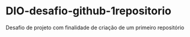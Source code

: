 # DIO-desafio-github-1repositorio
Desafio de projeto com finalidade de criação de um primeiro repositório
